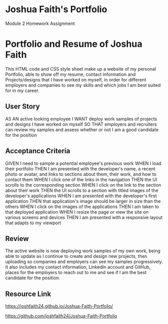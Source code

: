 # Joshua Faith's Portfolio
Module 2 Homework Assignment

# Portfolio and Resume of Joshua Faith

This HTML code and CSS style sheet make up a website of my personal Portfolio, able 
to show off my resume, contact information and Projects/designs that I have worked on myself,
in order for different employers and companies to see my skills and which jobs I am best 
suited for in my career.

## User Story

AS AN active looking employee
I WANT deploy work samples of projects and designs I have worked on myself
SO THAT employers and recruiters can review my samples and assess whether or not I am a good
candidate for the position

## Acceptance Criteria
GIVEN I need to sample a potential employee's previous work
WHEN I load their portfolio
THEN I am presented with the developer's name, a recent photo or avatar, and links to sections about them, their work, and how to contact them
WHEN I click one of the links in the navigation
THEN the UI scrolls to the corresponding section
WHEN I click on the link to the section about their work
THEN the UI scrolls to a section with titled images of the developer's applications
WHEN I am presented with the developer's first application
THEN that application's image should be larger in size than the others
WHEN I click on the images of the applications
THEN I am taken to that deployed application
WHEN I resize the page or view the site on various screens and devices
THEN I am presented with a responsive layout that adapts to my viewport

## Review
The active website is now deploying work samples of my own work, being able to update as I continue to create 
and design new projects, then uploading so companies and employers can see my samples progressively. It also includes
my contact information, LinkedIn account and GitHub, places for the employers to reach out to me and see if I am 
the best candidate for the position. 

## Resource Link
 https://joshfaith24.github.io/Joshua-Faith-Portfolio/
 
 https://github.com/joshfaith24/Joshua-Faith-Portfolio
 

